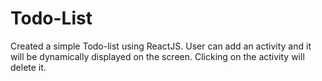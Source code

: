# Todo-List
Created a simple Todo-list using ReactJS. User can add an activity and it will be dynamically displayed on the screen. Clicking on the activity will delete it.
